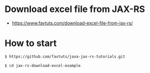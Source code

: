 # Download excel file from JAX-RS

* https://www.favtuts.com/download-excel-file-from-jax-rs/

# How to start

```bash
$ https://github.com/favtuts/java-jax-rs-tutorials.git

$ cd jax-rs-download-excel-example
```